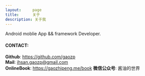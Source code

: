 ```yaml
---
layout:     page
title:      关于
description: 关于我
---
```

Android moblie App && framework Developer.

#### CONTACT:
__Github__:  https://github.com/gaozp  
__Mail__:    ihsan.gaozp@gmail.com  
__OnlineBook__: https://gaozhipeng.me/book
__微信公众号__: 酱油的世界


